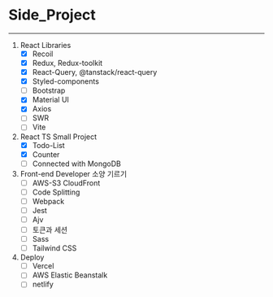 # Side_Project

<hr/>

1. React Libraries
   - [x] Recoil
   - [x] Redux, Redux-toolkit
   - [x] React-Query, @tanstack/react-query
   - [x] Styled-components
   - [ ] Bootstrap
   - [x] Material UI
   - [x] Axios
   - [ ] SWR
   - [ ] Vite
2. React TS Small Project
   - [x] Todo-List
   - [x] Counter
   - [ ] Connected with MongoDB
3. Front-end Developer 소양 기르기
   - [ ] AWS-S3 CloudFront
   - [ ] Code Splitting
   - [ ] Webpack
   - [ ] Jest
   - [ ] Ajv
   - [ ] 토큰과 세션
   - [ ] Sass
   - [ ] Tailwind CSS
4. Deploy
   - [ ] Vercel
   - [ ] AWS Elastic Beanstalk
   - [ ] netlify
